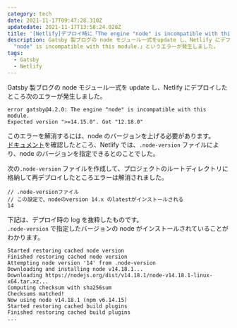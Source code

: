 ```yaml
---
category: tech
date: 2021-11-17T09:47:28.310Z
updatedate: 2021-11-17T13:58:24.028Z
title: '[Netlify]デプロイ時に「The engine "node" is incompatible with this module.」エラーが発生する'
description: Gatsby 製ブログの node モジュール一式をupdate し、Netlify にデプロイしたところ「The engine
  "node" is incompatible with this module.」というエラーが発生しました。
tags:
  - Gatsby
  - Netlify
---
```

Gatsby 製ブログの node モジュール一式を update し、Netlify にデプロイしたところ次のエラーが発生しました。

```shell
error gatsby@4.2.0: The engine "node" is incompatible with this module. 
Expected version ">=14.15.0". Got "12.18.0"
```

このエラーを解消するには、node のバージョンを上げる必要があります。  
[ドキュメント](https://docs.netlify.com/configure-builds/manage-dependencies/#node-js-and-javascript)を確認したところ、Netlify では、`.node-version` ファイルにより、node のバージョンを指定できるとのことでした。

次の`.node-version` ファイルを作成して、プロジェクトのルートディレクトリに格納して再デプロイしたところエラーは解消されました。

```
// .node-versionファイル
// この設定で、nodeのversion 14.x のlatestがインストールされる
14
```

下記は、デプロイ時の log を抜粋したものです。  
`.node-version` で指定したバージョンの node がインストールされていることがわかります。

```shell
Started restoring cached node version
Finished restoring cached node version
Attempting node version '14' from .node-version
Downloading and installing node v14.18.1...
Downloading https://nodejs.org/dist/v14.18.1/node-v14.18.1-linux-x64.tar.xz...
Computing checksum with sha256sum
Checksums matched!
Now using node v14.18.1 (npm v6.14.15)
Started restoring cached build plugins
Finished restoring cached build plugins
...
```
